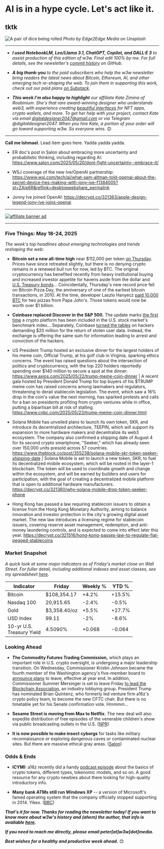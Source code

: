 # AI is in a hype cycle. Let's act like it.
## tktk

![A pair of dice being rolled](https://images.unsplash.com/photo-1605870445919-838d190e8e1b?q=80&w=3272&auto=format&fit=crop&ixlib=rb-4.1.0&ixid=M3wxMjA3fDB8MHxwaG90by1wYWdlfHx8fGVufDB8fHx8fA%3D%3D)
*Photo by Edge2Edge Media on Unsplash*

<hr>

- _**I used NotebookLM, Leo/Llama 3.1, ChatGPT, Copilot, and DALL·E 3** to assist production of this edition of w3w. Final edit 100% by me. For full details, see the newsletter's [commit history](https://github.com/peteramckay/w3wnewsletter/commits) on GitHub._ <!-- Edit listed AIs as needed before final publication. -->

- _**A big thank-you** to the paid subscribers who help the w3w newsletter bring readers the latest news about Bitcoin, Ethereum, AI, and other emerging tech re-shaping the web. To join them in supporting this work, check out our paid plans [on Substack](https://w3wnews.substack.com/subscribe)._

- _**This week I'm also happy to highlight** our affiliate Kate Zimina of Roobinium. She's that rare award-winning designer who understands web3, with experience creating [beautiful interfaces](https://dribbble.com/roobinium) for NFT apps, crypto wallets, and more. To get her help with your project, contact Kate via email digitaldesigner2047@gmail.com or via Telegram @digitaldesigner2047. When you hire Kate, a portion of your order will go toward supporting w3w. So everyone wins._ 😊

<hr>

**Call me Ishmael.** Lead item goes here. Yadda yadda yadda.

- ER doc's post in Salon about embracing more uncertainty and probabilistic thinking, including regarding AI: https://www.salon.com/2025/05/20/dont-fight-uncertainty--embrace-it/

- WSJ coverage of the new Ive/OpenAI partnership: https://www.wsj.com/tech/ai/what-sam-altman-told-openai-about-the-secret-device-hes-making-with-jony-ive-f1384005?st=ZAip6R&reflink=desktopwebshare_permalink

- Jonny Ive joined OpenAI: https://decrypt.co/321363/apple-design-legend-jony-ive-joins-openai

 <hr>

 [![affiliate banner ad](https://w3w.news/img/affiliate-kz-letter.png)](
 https://dribbble.com/roobinium)

 <hr>

### Five Things: May 18-24, 2025

*The week's top headlines about emerging technologies and trends reshaping the web:*

- **Bitcoin set a new all-time high** near $112,000 per token [on Thursday](https://uk.finance.yahoo.com/news/bitcoin-price-all-time-high-crypto-093320602.html). Prices have since retreated slightly, but there is no denying crypto remains in a renewed bull run for now, led by BTC. The original cryptocurrency has benefited recently from heavy institutional buying and increased investor appetite for havens aside from the dollar and [U.S. Treasury bonds](https://www.wsj.com/finance/investing/global-stocks-markets-dow-news-05-21-2025-f2e9c9cc?st=Frj82n&reflink=desktopwebshare_permalink)... Coincidentally, Thursday's new record price fell on Bitcoin Pizza Day, the anniversary of one of the earliest bitcoin transactions, in 2010. At the time, developer Laszlo Hanyecz [paid 10,000 BTC](https://www.forbes.com/sites/colinharper/2025/05/22/the-man-behind-bitcoin-pizza-day-spent-more-bitcoin-than-you-think/) for two pizzas from Papa John's. Those tokens would now be worth over $1 billion.

- **Coinbase replaced Discover in the S&P 500.** The update marks [the first time](https://www.latimes.com/business/story/2025-05-19/coinbase-becomes-first-crypto-company-to-join-the-s-p-500-after-rocky-week) a crypto platform has been included in the U.S. stock market's benchmark index... Separately, Coinbase [turned the tables](https://www.msn.com/en-us/money/technology/coinbase-puts-20-million-bounty-on-crooks-who-tried-to-extort-firm-over-stolen-customer-data/ar-AA1EORsm?ocid=TobArticle) on hackers demanding $20 million for the return of stolen user data. Instead, the exchange is offering the same sum for information leading to arrest and conviction of the hackers.

- US President Trump hosted an exclusive dinner for the largest holders of his meme coin, Official Trump, at his golf club in Virginia, sparking ethics concerns. The event has raised questions about the intersection of politics and cryptocurrency, with the top 220 holders reportedly spending over $140 million to secure a spot at the dinner. https://www.axios.com/2025/05/22/trump-meme-coin-dinner | A recent gala hosted by President Donald Trump for top buyers of his $TRUMP meme coin has raised concerns among lawmakers and regulators, threatening to derail stablecoin legislation. The event, which saw a 16% drop in the coin's value the next morning, has sparked protests and calls for a ban on presidents profiting from crypto ventures while in office, putting a bipartisan bill at risk of stalling. https://www.cnbc.com/2025/05/23/trump-meme-coin-dinner.html <!-- Draft summaries by Leo/Llama 3.1 8B-->

- Solana Mobile has unveiled plans to launch its own token, SKR, and introduce its decentralized architecture, TEEPIN, which will support its expansion to more hardware makers and decentralize its web3 ecosystem. The company also confirmed a shipping date of August 4 for its second crypto smartphone, "Seeker," which has already seen over 150,000 units presold across 57 countries. https://www.theblock.co/post/355238/solana-mobile-skr-token-seeker-shipping-date | Solana Mobile is set to launch a new token, SKR, to fuel its decentralized mobile ecosystem, which will be rooted in the layer-1 blockchain. The token will be used to coordinate growth and change within the ecosystem, and will be earned by builders and users for participation, with the goal of creating a decentralized mobile platform that is open to additional hardware manufacturers. https://decrypt.co/321360/why-solana-mobile-drop-token-seeker-phone <!-- Draft summaries by Leo/Llama 3.1 8B-->

- Hong Kong has passed a law requiring stablecoin issuers to obtain a license from the Hong Kong Monetary Authority, aiming to balance innovation and investor protection in the city's growing digital asset market. The new law introduces a licensing regime for stablecoin issuers, covering reserve asset management, redemption, and anti-money laundering controls, and is expected to come into effect later this year. https://decrypt.co/321516/hong-kong-passes-law-to-regulate-fiat-pegged-stablecoins <!-- Draft summaries by Leo/Llama 3.1 8B-->

### Market Snapshot

*A quick look at some major indicators as of Friday's market close on Wall Street. For fuller detail, including additional indexes and asset classes, see my spreadsheet [here](https://docs.google.com/spreadsheets/d/11XuSerOv1DG7vFWAkwoXehOe4G4xDMm6LSNL7SAL4vA/edit?usp=sharing).*

| Indicator     | Friday         |  Weekly %     |  YTD %       
| ------------- | ------------- | ------------- | ------------- |
| Bitcoin       | $108,354.17 | +4.2% | +15.5% |
| Nasdaq 100       | 20,915.65 | -2.4% | -0.5% |
| Gold          | $3,358.40/oz | +5.5% | +27.7% |
| USD Index     | 99.11 | -2% | -8.6% |
| 10-yr U.S.<br> Treasury Yield | 4.5090% | +0.068 | -0.064 |


### Looking Ahead

- **The Commodity Futures Trading Commission,** which plays an important role in U.S. crypto oversight, is undergoing a major leadership transition. On Wednesday, Commissioner Kristin Johnson became the fourth member of the Washington agency's five-member board to [announce plans](https://www.theblock.co/post/355276/cftc-democratic-commissioner-kristin-johnson-plans-to-leave-marking-a-major-leadership-shakeup-at-the-agency) to leave, effective at year end. In addition, Commissioner Summer Mersinger is set to leave Friday [to lead the Blockchain Association](https://decrypt.co/319788/cftc-commissioner-mersinger-lead-crypto-lobbying-firm), an industry lobbying group. President Trump has nominated Brian Quintenz, who formerly led venture firm a16z's crypto policy team, to become the new CFTC chair. But there is no timetable yet for his Senate confirmation vote. Hmmmm...

- **Sesame Street is moving from Max to Netflix.** The new deal will also expedite distribution of free episodes of the venerable children's show via public broadcasting outlets in the U.S. ([NPR](https://www.npr.org/2025/05/19/nx-s1-5403663/sesame-street-netflix-pbs))

- **It is now possible to make insect cyborgs** for tasks like military reconnaissance or exploring dangerous caves or contaminated nuclear sites. But there are massive ethical gray areas. ([Salon](https://www.salon.com/2025/05/13/we-can-turn-bugs-into-flying-crawling-robocops-does-that-mean-we-should/))

### Odds & Ends

- **ICYMI:** a16z recently did a handy [podcast episode](https://web3-with-a16z.simplecast.com/episodes/token-guide-crypto-JUFDm_Sn) about the basics of crypto tokens, different types, tokenomic models, and so on. A good resource for any crypto newbies about there looking for high-quality introductory info.

- **Many bank ATMs still run Windows XP** -- a version of Microsoft's famed operating system that the company officially stopped supporting in 2014. Yikes. ([BBC](https://www.bbc.com/future/article/20250516-the-people-stuck-using-ancient-windows-computers))

_**That's it for now. Thanks for reading the newsletter today! If you want to know more about w3w's history and (ahem) the author, that info is available [here](https://w3wnews.substack.com/about).**_

_**If you need to reach me directly, please email peter[at]w3w[dot]media.**_

_**Best wishes for a healthy and productive week ahead.**_ 😊
